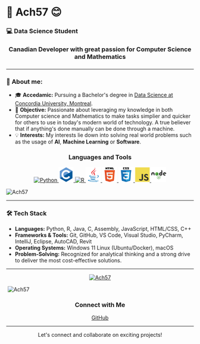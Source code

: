 # 👋 Ach57 😊

### 💻 **Data Science Student**

<h3 align="center">Canadian Developer with great passion for Computer Science and Mathematics</h3>

###

---

### 🚀 **About me:**
- 🎓 **Accedamic:** Pursuing a Bachelor's degree in [Data Science at Concordia University, Montreal](https://www.concordia.ca/academics/undergraduate/computer-science-data-science.html).
- 🌟 **Objective:** Passionate about leveraging my knowledge in both Computer science and Mathematics to make tasks simplier and quicker for others to use in today's modern world of technology. A true believer that if anything's done manually can be done through a machine.
- 💡 **Interests:** My interests lie down into solving real world problems such as the usage of **AI**, **Machine Learning** or **Software**.  


<h3 align="center">Languages and Tools</h3>
<p align="center"> 
 <a href="https://www.python.org/" target="_blank" rel="noreferrer"> 
    <img src="https://www.python.org/static/community_logos/python-logo.png" alt="Python" width="70" height="40"/> 
</a>

<a href="https://www.w3schools.com/c/" target="_blank" rel="noreferrer"> 
    <img src="https://raw.githubusercontent.com/devicons/devicon/master/icons/c/c-original.svg" alt="C" width="40" height="40"/> 
</a>

<a href="https://www.r-project.org/" target="_blank" rel="noreferrer"> 
    <img src="https://www.r-project.org/Rlogo.png" alt="R" width="40" height="40"/> 
</a>

<a href="https://www.java.com" target="_blank" rel="noreferrer"> 
    <img src="https://raw.githubusercontent.com/devicons/devicon/master/icons/java/java-original.svg" alt="Java" width="40" height="40"/> 
</a>

<a href="https://www.w3.org/html/" target="_blank" rel="noreferrer"> 
    <img src="https://raw.githubusercontent.com/devicons/devicon/master/icons/html5/html5-original-wordmark.svg" alt="HTML5" width="40" height="40"/> 
</a>

<a href="https://developer.mozilla.org/en-US/docs/Web/CSS" target="_blank" rel="noreferrer"> 
    <img src="https://raw.githubusercontent.com/devicons/devicon/master/icons/css3/css3-original-wordmark.svg" alt="CSS3" width="40" height="40"/> 
</a>

<a href="https://developer.mozilla.org/en-US/docs/Web/JavaScript" target="_blank" rel="noreferrer"> 
    <img src="https://raw.githubusercontent.com/devicons/devicon/master/icons/javascript/javascript-original.svg" alt="JavaScript" width="40" height="40"/> 
</a>

<a href="https://nodejs.org/" target="_blank" rel="noreferrer"> 
    <img src="https://raw.githubusercontent.com/devicons/devicon/master/icons/nodejs/nodejs-original-wordmark.svg" alt="Node.js" width="40" height="40"/> 
</a>
</p>
<p><img align="center" src="https://github-readme-stats.vercel.app/api/top-langs?username=Ach57&show_icons=true&locale=en&layout=compact" alt="Ach57" /></p>

---

### 🛠️ **Tech Stack**
- **Languages:** Python, R, Java, C, Assembly, JavaScript, HTML/CSS, C++
- **Frameworks & Tools:** Git, GitHub, VS Code, Visual Studio, PyCharm, IntelliJ, Eclipse, AutoCAD, Revit
- **Operating Systems:** Windows 11 Linux (Ubuntu/Docker), macOS
- **Problem-Solving:** Recognized for analytical thinking and a strong drive to deliver the most cost-effective solutions.

---

<p align="center"> 
  <a href="https://github.com/ryo-ma/github-profile-trophy">
    <img src="https://github-profile-trophy.vercel.app/?username=Ach57" alt="Ach57" />
  </a> 
</p>


<p>&nbsp;<img align="center" src="https://github-readme-stats.vercel.app/api?username=Ach57&show_icons=true&locale=en" alt="Ach57" /></p> 


<h3 align="center">Connect with Me</h3>
<p align="center">
  <a href="https://github.com/Ach57">GitHub</a>
</p>

---

<p align="center">Let's connect and collaborate on exciting projects!</p>
